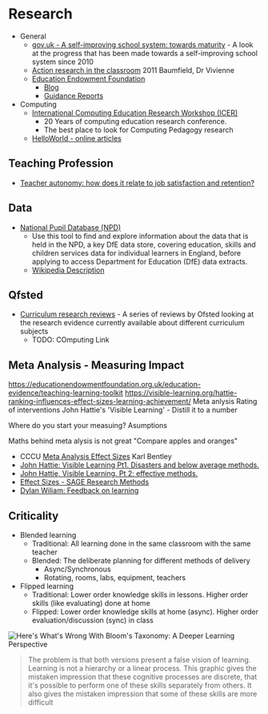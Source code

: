 Research
========

* General
    * [gov.uk - A self-improving school system: towards maturity](https://www.gov.uk/government/publications/a-self-improving-school-system-towards-maturity) - A look at the progress that has been made towards a self-improving school system since 2010
    * [Action research in the classroom](https://www.vlebooks.com/Vleweb/Product/Index/45610) 2011 Baumfield, Dr Vivienne
    * [Education Endowment Foundation](https://educationendowmentfoundation.org.uk)
        * [Blog](https://educationendowmentfoundation.org.uk/news/blog/)
        * [Guidance Reports](https://educationendowmentfoundation.org.uk/tools/guidance-reports/)
* Computing
    * [International Computing Education Research Workshop (ICER)](https://dl.acm.org/conference/icer/proceedings)
        * 20 Years of computing education research conference.
        * The best place to look for Computing Pedagogy research
    * [HelloWorld - online articles](https://helloworld.raspberrypi.org/articles)

Teaching Profession
--------------------

* [Teacher autonomy: how does it relate to job satisfaction and retention?](https://www.nfer.ac.uk/teacher-autonomy-how-does-it-relate-to-job-satisfaction-and-retention)

Data
----

* [National Pupil Database (NPD)](https://find-npd-data.education.gov.uk/)
    * Use this tool to find and explore information about the data that is held in the NPD, a key DfE data store, covering education, skills and children services data for individual learners in England, before applying to access Department for Education (DfE) data extracts. 
    * [Wikipedia Description](https://en.wikipedia.org/wiki/National_Pupil_Database)

Qfsted
------

* [Curriculum research reviews](https://www.gov.uk/government/collections/curriculum-research-reviews) - A series of reviews by Ofsted looking at the research evidence currently available about different curriculum subjects
    * TODO: COmputing Link



Meta Analysis - Measuring Impact
--------------------------------

https://educationendowmentfoundation.org.uk/education-evidence/teaching-learning-toolkit
https://visible-learning.org/hattie-ranking-influences-effect-sizes-learning-achievement/
Meta anlysis
Rating of interventions
John Hattie's 'Visible Learning' - Distill it to a number

Where do you start your measuing?
Asumptions

Maths behind meta alysis is not great
"Compare apples and oranges"

* CCCU [Meta Analysis Effect Sizes](https://cccu.yuja.com/V/Video?v=53836&node=264665&a=701464625&autoplay=1) Karl Bentley
* [John Hattie: Visible Learning Pt1. Disasters and below average methods.](https://www.youtube.com/watch?v=sng4p3Vsu7Y)
* [John Hattie, Visible Learning. Pt 2: effective methods.](https://www.youtube.com/watch?v=3pD1DFTNQf4)
* [Effect Sizes - SAGE Research Methods](https://methods.sagepub.com/reference/the-sage-encyclopedia-of-communication-research-methods/i4505.xml)
* [Dylan Wiliam: Feedback on learning](https://www.youtube.com/watch?v=n7Ox5aoZ4ww)


Criticality
-----------

* Blended learning
    * Traditional: All learning done in the same classroom with the same teacher
    * Blended: The deliberate planning for different methods of delivery
        * Async/Synchronous 
        * Rotating, rooms, labs, equipment, teachers
* Flipped learning
    * Traditional: Lower order knowledge skills in lessons. Higher order skills (like evaluating) done at home
    * Flipped: Lower order knowledge skills at home (async). Higher order evaluation/discussion (sync) in class

![Here's What's Wrong With Bloom's Taxonomy: A Deeper Learning Perspective](https://blogs.edweek.org/edweek/learning_deeply/Blooms%20graphic.png)
> The problem is that both versions present a false vision of learning. 
> Learning is not a hierarchy or a linear process. 
> This graphic gives the mistaken impression that these cognitive processes are discrete, that it's possible to perform one of these skills separately from others. 
> It also gives the mistaken impression that some of these skills are more difficult

